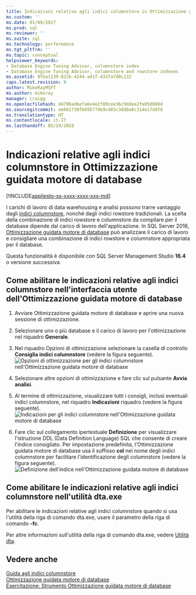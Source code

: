 ```yaml
---
title: Indicazioni relative agli indici columnstore in Ottimizzazione guidata motore di database | Microsoft Docs
ms.custom: ''
ms.date: 01/09/2017
ms.prod: sql
ms.reviewer: ''
ms.suite: sql
ms.technology: performance
ms.tgt_pltfrm: ''
ms.topic: conceptual
helpviewer_keywords:
- Database Engine Tuning Advisor, columnstore index
- Database Engine Tuning Advisor, columnstore and rowstore indexes
ms.assetid: 9fba1139-82cb-4244-a41f-4337a7d0c132
caps.latest.revision: 9
author: MikeRayMSFT
ms.author: mikeray
manager: craigg
ms.openlocfilehash: d4796adbefa6e4e2f89cee36c9ddee2fe05db00d
ms.sourcegitcommit: ee661730fb695774b9c483c3dd0a6c314e17ddf8
ms.translationtype: HT
ms.contentlocale: it-IT
ms.lasthandoff: 05/19/2018
---
```

# <a name="columnstore-index-recommendations-in-database-engine-tuning-advisor-dta"></a>Indicazioni relative agli indici columnstore in Ottimizzazione guidata motore di database
[!INCLUDE[appliesto-ss-xxxx-xxxx-xxx-md](../../includes/appliesto-ss-xxxx-xxxx-xxx-md.md)]

 
  I carichi di lavoro di data warehousing e analisi possono trarre vantaggio dagli [indici columnstore](../../t-sql/statements/create-columnstore-index-transact-sql.md), nonché dagli indici rowstore tradizionali. La scelta della combinazione di indici rowstore e columnstore da compilare per il database dipende dal carico di lavoro dell'applicazione. In SQL Server 2016, [Ottimizzazione guidata motore di database](../../relational-databases/performance/database-engine-tuning-advisor.md) può analizzare il carico di lavoro e consigliare una combinazione di indici rowstore e columnstore appropriata per il database. 
  
 Questa funzionalità è disponibile con SQL Server Management Studio **16.4** o versione successiva. 
  
## <a name="how-to-enable-columnstore-index-recommendations-in-database-engine-tuning-advisor-gui"></a>Come abilitare le indicazioni relative agli indici columnstore nell'interfaccia utente dell'Ottimizzazione guidata motore di database

  
  1. Avviare Ottimizzazione guidata motore di database e aprire una nuova sessione di ottimizzazione.
  
  2. Selezionare uno o più database e il carico di lavoro per l'ottimizzazione nel riquadro **Generale**.
  
  3. Nel riquadro Opzioni di ottimizzazione selezionare la casella di controllo **Consiglia indici columnstore** (vedere la figura seguente).
  ![Opzioni di ottimizzazione per gli indici columnstore nell'Ottimizzazione guidata motore di database](../../relational-databases/performance/media/dta-columnstore-indexes-tuning-option.gif)
 
  4. Selezionare altre opzioni di ottimizzazione e fare clic sul pulsante **Avvia analisi**.
  
  5. Al termine di ottimizzazione, visualizzare tutti i consigli, inclusi eventuali indici columnstore, nel riquadro **Indicazioni** riquadro (vedere la figura seguente).      
  ![Indicazioni per gli indici columnstore nell'Ottimizzazione guidata motore di database](../../relational-databases/performance/media/dta-columnstore-index-recommendation.gif)
  
  6. Fare clic sul collegamento ipertestuale **Definizione** per visualizzare l'istruzione DDL (Data Definition Language) SQL che consente di creare l'indice consigliato. Per impostazione predefinita, l'Ottimizzazione guidata motore di database usa il suffisso **col** nel nome degli indici columnstore per facilitare l'identificazione degli columnstore (vedere la figura seguente).
  ![Definizione dell'indice nell'Ottimizzazione guidata motore di database](../../relational-databases/performance/media/dta-columnstore-index-definition.gif) 
  
  
  ## <a name="how-to-enable-columnstore-index-recommendations-in-dtaexe-utility"></a>Come abilitare le indicazioni relative agli indici columnstore nell'utilità dta.exe

Per abilitare le indicazioni relative agli indici columnstore quando si usa l'utilità della riga di comando dta.exe, usare il parametro della riga di comando **-fc**.

Per altre informazioni sull'utilità della riga di comando dta.exe, vedere [Utilità dta](../../tools/dta/dta-utility.md).

## <a name="see-also"></a>Vedere anche
[Guida agli indici columnstore](../../relational-databases/indexes/columnstore-indexes-overview.md)       
[Ottimizzazione guidata motore di database](../../relational-databases/performance/database-engine-tuning-advisor.md)      
[Esercitazione: Strumento Ottimizzazione guidata motore di database](Tutorial:%20Database%20Engine%20Tuning%20Advisor.md)



  

